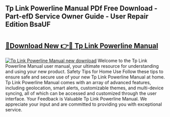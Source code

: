 ## Tp Link Powerline Manual PDf Free Download - Part-efD Service Owner Guide - User Repair Edition BsaUF

# <h2><a href="http://cf28051.oget.top/?id=Tp+Link+Powerline+Manual">🔗Download New 👉🔴 Tp Link Powerline Manual</a></h2>

[![Tp Link Powerline Manual new download](https://i.imgur.com/5g1atiW.png)](http://cf28051.oget.top/?id=Tp+Link+Powerline+Manual)
Welcome to the Tp Link Powerline Manual user manual, your ultimate resource for understanding and using your new product. Safety Tips for Home Use Follow these tips to ensure safe and secure use of your new Tp Link Powerline Manual at home. Tp Link Powerline Manual comes with an array of advanced features, including geolocation, smart alerts, customizable themes, and multi-device syncing, all of which can be accessed and customized through the user interface. Your Feedback is Valuable Tp Link Powerline Manual. We appreciate your input and are committed to providing you with exceptional service.
